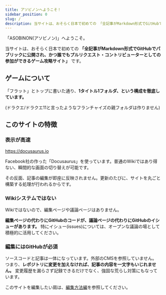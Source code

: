 ```yaml
---
title: アソビノンへようこそ！
sidebar_position: 0
slug: /
description: 当サイトは、おそらく日本で初めての 「全記事がMarkdown形式でGitHubでパブリックに公開され、かつ誰でもプルリクエスト・コントリビューターとしての参加ができるゲーム攻略サイト」です。
---
```


「ASOBINON(アソビノン)」へようこそ。

当サイトは、おそらく日本で初めての **「全記事がMarkdown形式でGitHubでパブリックに公開され、かつ誰でもプルリクエスト・コントリビューターとしての参加ができるゲーム攻略サイト」** です。

## ゲームについて

「フラット」とトップに書いた通り、**1タイトル1フォルダ、という構成を徹底しています。**

(ドラクエ/ドラクエ11と言ったようなフランチャイズの親フォルダは作りません)

## このサイトの特徴

### 表示が高速

https://docusaurus.io

Facebook社の作った「Docusaurus」を使っています。普通のWikiではあり得ない、瞬間的な画面の切り替えが可能です。

その反面、記事の編集が即座に反映されません。更新のたびに、サイトを丸ごと構築する処理が行われるからです。

### Wikiシステムではない

Wikiではないので、編集ページや議論ページはありません。

**編集ページの代わりにGitHubのコードが、議論ページの代わりにGitHubのイシューがあります。** 特にイシュー(issues)については、オープンな議論の場として積極的に活用してください。

### 編集にはGitHubが必須

ソースコードと記事は一体になっています。外部のCMSを参照していません。つまり、**レポジトリに変更を加えなければ、記事の内容を一文字もいじれません。** 変更履歴を漏らさず記録できるだけでなく、強固な荒らし対策にもなっています。

このサイトを編集したい肩は、[編集方法編](/ASOBINON/contribute/)を参照してください。
